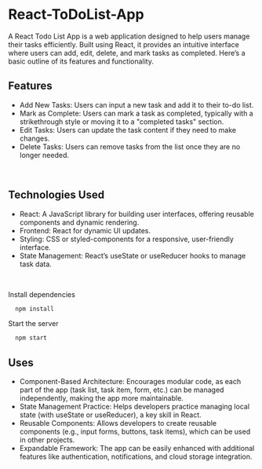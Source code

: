# React-ToDoList-App

A React Todo List App is a web application designed to help users manage their tasks efficiently. Built using React, it provides an intuitive interface where users can add, edit, delete, and mark tasks as completed. Here’s a basic outline of its features and functionality.


## Features

- Add New Tasks: Users can input a new task and add it to their to-do list.
- Mark as Complete: Users can mark a task as completed, typically with a strikethrough style or moving it to a "completed tasks" section.
- Edit Tasks: Users can update the task content if they need to make changes.
- Delete Tasks: Users can remove tasks from the list once they are no longer needed.

<br />

## Technologies Used

- React: A JavaScript library for building user interfaces, offering reusable components and dynamic rendering.
- Frontend: React for dynamic UI updates.
- Styling: CSS or styled-components for a responsive, user-friendly interface.
- State Management: React’s useState or useReducer hooks to manage task data.


<br />


Install dependencies

```bash
  npm install
```

Start the server

```bash
  npm start
```

## Uses

- Component-Based Architecture: Encourages modular code, as each part of the app (task list, task item, form, etc.) can be managed independently,       making the app more maintainable.
- State Management Practice: Helps developers practice managing local state (with useState or useReducer), a key skill in React.
- Reusable Components: Allows developers to create reusable components (e.g., input forms, buttons, task items), which can be used in other projects.
- Expandable Framework: The app can be easily enhanced with additional features like authentication, notifications, and cloud storage integration.






